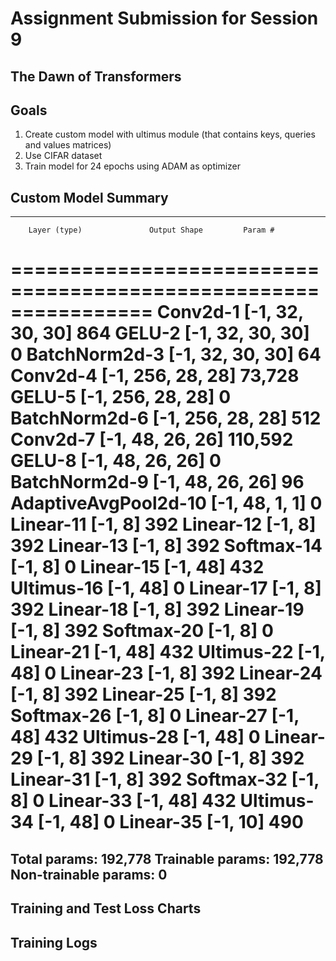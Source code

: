 # Assignment Submission for Session 9

## The Dawn of Transformers

## Goals
1. Create custom model with ultimus module (that contains keys, queries and values matrices)
2. Use CIFAR dataset
3. Train model for 24 epochs using ADAM as optimizer

## Custom Model Summary
----------------------------------------------------------------
        Layer (type)               Output Shape         Param #
================================================================
            Conv2d-1           [-1, 32, 30, 30]             864
              GELU-2           [-1, 32, 30, 30]               0
       BatchNorm2d-3           [-1, 32, 30, 30]              64
            Conv2d-4          [-1, 256, 28, 28]          73,728
              GELU-5          [-1, 256, 28, 28]               0
       BatchNorm2d-6          [-1, 256, 28, 28]             512
            Conv2d-7           [-1, 48, 26, 26]         110,592
              GELU-8           [-1, 48, 26, 26]               0
       BatchNorm2d-9           [-1, 48, 26, 26]              96
AdaptiveAvgPool2d-10             [-1, 48, 1, 1]               0
           Linear-11                    [-1, 8]             392
           Linear-12                    [-1, 8]             392
           Linear-13                    [-1, 8]             392
          Softmax-14                    [-1, 8]               0
           Linear-15                   [-1, 48]             432
          Ultimus-16                   [-1, 48]               0
           Linear-17                    [-1, 8]             392
           Linear-18                    [-1, 8]             392
           Linear-19                    [-1, 8]             392
          Softmax-20                    [-1, 8]               0
           Linear-21                   [-1, 48]             432
          Ultimus-22                   [-1, 48]               0
           Linear-23                    [-1, 8]             392
           Linear-24                    [-1, 8]             392
           Linear-25                    [-1, 8]             392
          Softmax-26                    [-1, 8]               0
           Linear-27                   [-1, 48]             432
          Ultimus-28                   [-1, 48]               0
           Linear-29                    [-1, 8]             392
           Linear-30                    [-1, 8]             392
           Linear-31                    [-1, 8]             392
          Softmax-32                    [-1, 8]               0
           Linear-33                   [-1, 48]             432
          Ultimus-34                   [-1, 48]               0
           Linear-35                   [-1, 10]             490
================================================================
Total params: 192,778
Trainable params: 192,778
Non-trainable params: 0
----------------------------------------------------------------

## Training and Test Loss Charts

## Training Logs


